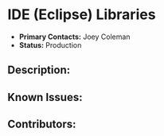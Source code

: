 # IDE (Eclipse) Libraries
- **Primary Contacts:**
  Joey Coleman
- **Status:**
  Production

## Description:


## Known Issues:


## Contributors:


